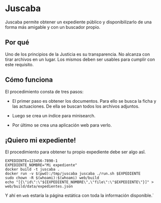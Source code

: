 # Juscaba

Juscaba permite obtener un expediente público y disponibilizarlo de una forma
más amigable y con un buscador propio.

## Por qué

Uno de los principios de la Justicia es su transparencia. No alcanza con tirar
archivos en un lugar. Los mismos deben ser usables para cumplir con este
requisito.

## Cómo funciona

El procedimiento consta de tres pasos:

* El primer paso es obtener los documentos. Para ello se busca la ficha y las
actuaciones. De ella se buscan todos los archivos adjuntos.

* Luego se crea un índice para minisearch.

* Por último se crea una aplicación web para verlo.

## ¡Quiero mi expediente!

El procedimiento para obtener tu propio expediente debe ser algo asî.

```
EXPEDIENTE=123456-7890-1
EXPEDIENTE_NOMBRE="Mi expediente"
docker build -t juscaba .
docker run -v $(pwd):/tmp/juscaba juscaba ./run.sh $EXPEDIENTE
sudo chown -R $(whoami):$(whoami) web/build
echo "[{\"id\":\"${EXPEDIENTE_NOMBRE\",\"file\":\"$EXPEDIENTE\"}]" > web/build/data/expedientes.json
```

Y ahí en `web` estaría la página estática con toda la información disponible.`

